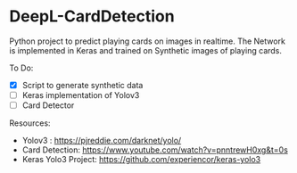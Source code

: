 # DeepL-CardDetection

Python project to predict playing cards on images in realtime. The Network is implemented in Keras and trained on Synthetic images of playing cards.

To Do:

- [x] Script to generate synthetic data
- [ ] Keras implementation of Yolov3
- [ ] Card Detector

Resources:
* Yolov3 : https://pjreddie.com/darknet/yolo/ 
* Card Detection: https://www.youtube.com/watch?v=pnntrewH0xg&t=0s
* Keras Yolo3 Project: https://github.com/experiencor/keras-yolo3 